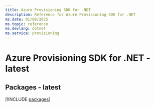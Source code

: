 ```yaml
---
title: Azure Provisioning SDK for .NET
description: Reference for Azure Provisioning SDK for .NET
ms.date: 01/08/2025
ms.topic: reference
ms.devlang: dotnet
ms.service: provisioning
---
```

# Azure Provisioning SDK for .NET - latest
## Packages - latest
[!INCLUDE [packages](provisioning-index.md)]